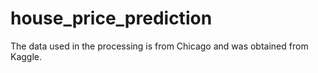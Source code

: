 # house_price_prediction

The data used in the processing is from Chicago and was obtained from Kaggle.
